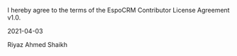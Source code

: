 I hereby agree to the terms of the EspoCRM Contributor License Agreement v1.0.

2021-04-03

Riyaz Ahmed Shaikh
